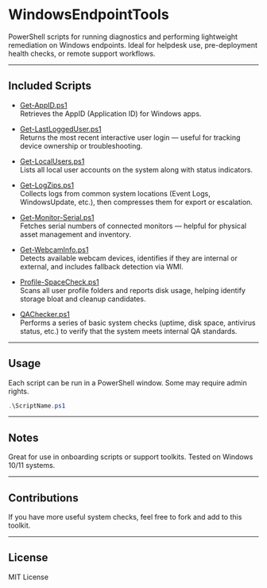 # WindowsEndpointTools

PowerShell scripts for running diagnostics and performing lightweight remediation on Windows endpoints. Ideal for helpdesk use, pre-deployment health checks, or remote support workflows.

---

## Included Scripts

- [Get-AppID.ps1](./Get-AppID.ps1)  
  Retrieves the AppID (Application ID) for Windows apps.

- [Get-LastLoggedUser.ps1](./Get-LastLoggedUser.ps1)  
  Returns the most recent interactive user login — useful for tracking device ownership or troubleshooting.

- [Get-LocalUsers.ps1](./Get-LocalUsers.ps1)  
  Lists all local user accounts on the system along with status indicators.

- [Get-LogZips.ps1](./Get-LogZips.ps1)  
  Collects logs from common system locations (Event Logs, WindowsUpdate, etc.), then compresses them for export or escalation.

- [Get-Monitor-Serial.ps1](./Get-Monitor-Serial.ps1)  
  Fetches serial numbers of connected monitors — helpful for physical asset management and inventory.

- [Get-WebcamInfo.ps1](./Get-WebcamInfo.ps1)  
  Detects available webcam devices, identifies if they are internal or external, and includes fallback detection via WMI.

- [Profile-SpaceCheck.ps1](./Profile-SpaceCheck.ps1)  
  Scans all user profile folders and reports disk usage, helping identify storage bloat and cleanup candidates.

- [QAChecker.ps1](./QAChecker.ps1)  
  Performs a series of basic system checks (uptime, disk space, antivirus status, etc.) to verify that the system meets internal QA standards.

---

## Usage

Each script can be run in a PowerShell window. Some may require admin rights.

```powershell
.\ScriptName.ps1
```

---

## Notes
Great for use in onboarding scripts or support toolkits.
Tested on Windows 10/11 systems.

---

## Contributions
If you have more useful system checks, feel free to fork and add to this toolkit.

---
## License
MIT License
